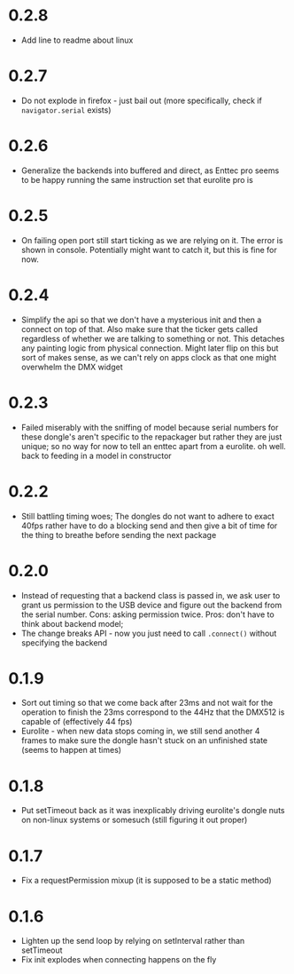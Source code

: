# 0.2.8

-   Add line to readme about linux

# 0.2.7

-   Do not explode in firefox - just bail out (more specifically, check if
    `navigator.serial` exists)

# 0.2.6

-   Generalize the backends into buffered and direct, as Enttec pro seems to be
    happy running the same instruction set that eurolite pro is

# 0.2.5

-   On failing open port still start ticking as we are relying on it. The error
    is shown in console. Potentially might want to catch it, but this is fine
    for now.

# 0.2.4

-   Simplify the api so that we don't have a mysterious init and then a connect
    on top of that. Also make sure that the ticker gets called regardless of
    whether we are talking to something or not. This detaches any painting logic
    from physical connection. Might later flip on this but sort of makes sense,
    as we can't rely on apps clock as that one might overwhelm the DMX widget

# 0.2.3

-   Failed miserably with the sniffing of model because serial numbers for
    these dongle's aren't specific to the repackager but rather they
    are just unique; so no way for now to tell an enttec apart from a eurolite.
    oh well. back to feeding in a model in constructor

# 0.2.2

-   Still battling timing woes; The dongles do not want to adhere to exact
    40fps rather have to do a blocking send and then give a bit of time for
    the thing to breathe before sending the next package

# 0.2.0

-   Instead of requesting that a backend class is passed in, we ask user to grant
    us permission to the USB device and figure out the backend from the serial
    number. Cons: asking permission twice. Pros: don't have to think about
    backend model;
-   The change breaks API - now you just need to call `.connect()` without specifying
    the backend

# 0.1.9

-   Sort out timing so that we come back after 23ms and not wait for the
    operation to finish the 23ms correspond to the 44Hz that the DMX512 is
    capable of (effectively 44 fps)
-   Eurolite - when new data stops coming in, we still send another 4 frames to
    make sure the dongle hasn't stuck on an unfinished state (seems to happen at
    times)

# 0.1.8

-   Put setTimeout back as it was inexplicably driving eurolite's dongle nuts
    on non-linux systems or somesuch (still figuring it out proper)

# 0.1.7

-   Fix a requestPermission mixup (it is supposed to be a static method)

# 0.1.6

-   Lighten up the send loop by relying on setInterval rather than setTimeout
-   Fix init explodes when connecting happens on the fly
